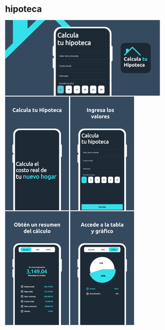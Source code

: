 # hipoteca

<picture>
  <img alt="Funciones" src="/assets/photos/funciones.png">
</picture>
<picture>
  <img alt="Funciones" src="/assets/photos/hipoteca1.png" height="370px">
</picture>
<picture>
  <img alt="Funciones" src="/assets/photos/hipoteca2.png" height="370px">
</picture>
<picture>
  <img alt="Funciones" src="/assets/photos/hipoteca3.png" height="370px">
</picture>
<picture>
  <img alt="Funciones" src="/assets/photos/hipoteca4.png" height="370px">
</picture>